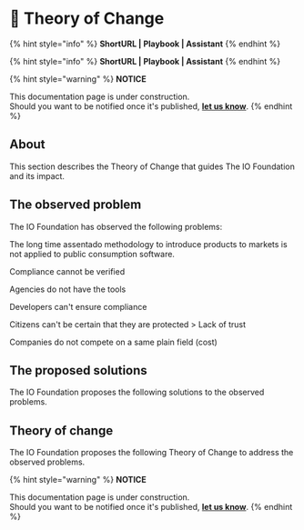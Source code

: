 # 🚧 Theory of Change

{% hint style="info" %}
**ShortURL | Playbook | Assistant**
{% endhint %}



{% hint style="info" %}
**ShortURL | Playbook | Assistant**
{% endhint %}

{% hint style="warning" %}
**NOTICE**

This documentation page is under construction.\
Should you want to be notified once it's published, [**let us know**](https://tiof.click/TIOFTarianUpdatesService).
{% endhint %}

## About

This section describes the Theory of Change that guides The IO Foundation and its impact.

## The observed problem

The IO Foundation has observed the following problems:

The long time assentado methodology to introduce products to markets is not applied to public consumption software.

Compliance cannot be verified

Agencies do not have the tools

Developers can't ensure compliance

Citizens can't be certain that they are protected > Lack of trust

Companies do not compete on a same plain field (cost)&#x20;



## The proposed solutions

The IO Foundation proposes the following solutions to the observed problems.



## Theory of change

The IO Foundation proposes the following Theory of Change to address the observed problems.



{% hint style="warning" %}
**NOTICE**

This documentation page is under construction.\
Should you want to be notified once it's published, [**let us know**](https://tiof.click/TIOFTarianUpdatesService).
{% endhint %}
